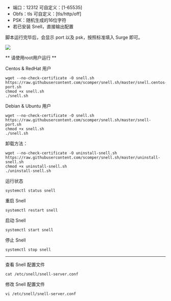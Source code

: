 - 端口：12312 可自定义：[1-65535]
- Obfs：tls 可自定义：[tls/http/off]
- PSK：随机生成的16位字符
- 若已安装 Snell，直接输出配置

脚本运行完毕后，会显示 port 以及 psk，按照标准填入 Surge 即可。

![](https://scomper.me/_image/ssh-wget-snell.png)


** 请使用root用户运行 **

Centos & RedHat 用户
```
wget --no-check-certificate -O snell.sh https://raw.githubusercontent.com/scomper/snell.sh/master/snell.centos-port.sh
chmod +x snell.sh
./snell.sh
```


Debian & Ubuntu 用户
```
wget --no-check-certificate -O snell.sh https://raw.githubusercontent.com/scomper/snell.sh/master/snell-port.sh
chmod +x snell.sh
./snell.sh
```

卸载方法：
```
wget --no-check-certificate -O uninstall-snell.sh https://raw.githubusercontent.com/scomper/snell.sh/master/uninstall-snell.sh
chmod +x uninstall-snell.sh
./uninstall-snell.sh
```
运行状态
```
systemctl status snell
```
重启 Snell
```
systemctl restart snell
```
启动 Snell
```
systemctl start snell
```
停止 Snell
```
systemctl stop snell
```
----
查看 Snell 配置文件
```
cat /etc/snell/snell-server.conf
```
修改 Snell 配置文件
```
vi /etc/snell/snell-server.conf
```

